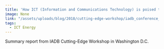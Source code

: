 ```yaml
---
title: 'How ICT (Information and Communications Technology) is poised to transform delivery of energy services'
image: None
link: "/assets/uploads/blog/2018/cutting-edge-workshop/iadb_conference_document_11_10_2017.pdf"
tags:
  - ICT Energy
---
```


Summary report from IADB Cutting-Edge Workshop in Washington D.C.
